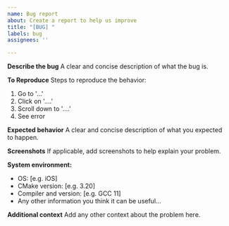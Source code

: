 ```yaml
---
name: Bug report
about: Create a report to help us improve
title: "[BUG] "
labels: bug
assignees: ''

---
```


**Describe the bug**
A clear and concise description of what the bug is.

**To Reproduce**
Steps to reproduce the behavior:
1. Go to '...'
2. Click on '....'
3. Scroll down to '....'
4. See error

**Expected behavior**
A clear and concise description of what you expected to happen.

**Screenshots**
If applicable, add screenshots to help explain your problem.

**System environment:**
 - OS: [e.g. iOS]
 - CMake version: [e.g. 3.20]
 - Compiler and version: [e.g. GCC 11]
 - Any other information you think it can be useful...

**Additional context**
Add any other context about the problem here.
